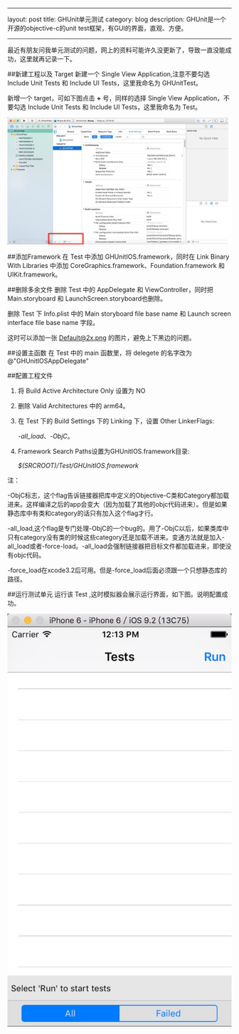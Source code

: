 
---
layout:     post
title:      GHUnit单元测试
category:   blog
description: GHUnit是一个开源的objective-c的unit test框架，有GUI的界面，直观、方便。

---


最近有朋友问我单元测试的问题，网上的资料可能许久没更新了，导致一直没能成功，这里就再记录一下。

##新建工程以及 Target
新建一个 Single View Application,注意不要勾选 Include Unit Tests 和 Include UI Tests，这里我命名为 GHUnitTest。

新增一个 target，可如下图点击 **+** 号，同样的选择 Single View Application，不要勾选 Include Unit Tests 和 Include UI Tests，这里我命名为 Test。

![GHUnit](/images/blog/unitTests/unittest_1_1.jpg)

##添加Framework
在 Test 中添加 GHUnitIOS.framework，同时在 Link Binary With Libraries 中添加 CoreGraphics.framework、Foundation.framework 和 UIKit.framework。

##删除多余文件
删除 Test 中的 AppDelegate 和 ViewController，同时把 Main.storyboard 和 LaunchScreen.storyboard也删除。

删除 Test 下 Info.plist 中的 Main storyboard file base name 和 Launch screen interface file base name 字段。

这时可以添加一张 Default@2x.png 的图片，避免上下黑边的问题。

##设置主函数
在 Test 中的 main 函数里，将 delegete 的名字改为 @"GHUnitIOSAppDelegate"

##配置工程文件
1.  将 Build Active Architecture Only 设置为 NO
2.  删除 Valid Architectures 中的 arm64。
3.  在 Test 下的 Build Settings 下的 Linking 下，设置 Other LinkerFlags:

	*-all_load*、*-ObjC*。
4. Framework Search Paths设置为GHUnitIOS.framework目录:
	
	*$(SRCROOT)/Test/GHUnitIOS.framework*

注：

-ObjC标志，这个flag告诉链接器把库中定义的Objective-C类和Category都加载进来。这样编译之后的app会变大（因为加载了其他的objc代码进来）。但是如果静态库中有类和category的话只有加入这个flag才行。

-all_load,这个flag是专门处理-ObjC的一个bug的。用了-ObjC以后，如果类库中只有category没有类的时候这些category还是加载不进来。变通方法就是加入-all_load或者-force-load。-all_load会强制链接器把目标文件都加载进来，即使没有objc代码。

-force_load在xcode3.2后可用。但是-force_load后面必须跟一个只想静态库的路径。

##运行测试单元
运行该 Test ,这时模拟器会展示运行界面，如下图。说明配置成功。

![GHUnit](/images/blog/unitTests/unittest_1_2.jpg)


